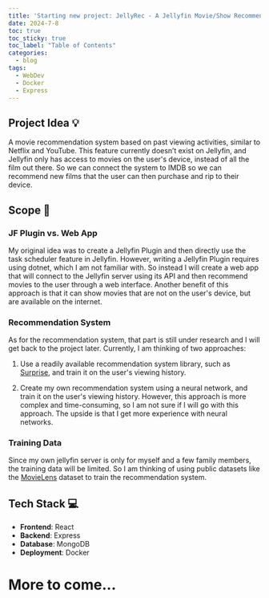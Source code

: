 ```yaml
---
title: 'Starting new project: JellyRec - A Jellyfin Movie/Show Recommender'
date: 2024-7-8
toc: true
toc_sticky: true
toc_label: "Table of Contents"
categories:
  - blog 
tags:
  - WebDev
  - Docker
  - Express
---
```


## Project Idea :bulb:

A movie recommendation system based on past viewing activities, similar to Netflix and YouTube. This feature currently doesn’t exist on Jellyfin, and Jellyfin only has access to movies on the user's device, instead of all the film out there. So we can connect the system to IMDB so we can recommend new films that the user can then purchase and rip to their device. 

## Scope :dart:

### JF Plugin vs. Web App

My original idea was to create a Jellyfin Plugin and then directly use the task scheduler feature in Jellyfin. However, writing a Jellyfin Plugin requires using dotnet, which I am not familiar with. So instead I will create a web app that will connect to the Jellyfin server using its API and then recommend movies to the user through a web interface. Another benefit of this approach is that it can show movies that are not on the user's device, but are available on the internet. 

### Recommendation System

As for the recommendation system, that part is still under research and I will get back to the project later. Currently, I am thinking of two approaches:

1. Use a readily available recommendation system library, such as [Surprise](https://surprise.readthedocs.io/en/stable/), and train it on the user's viewing history.

2. Create my own recommendation system using a neural network, and train it on the user's viewing history. However, this approach is more complex and time-consuming, so I am not sure if I will go with this approach. The upside is that I get more experience with neural networks.

### Training Data

Since my own jellyfin server is only for myself and a few family members, the training data will be limited. So I am thinking of using public datasets like the [MovieLens](https://grouplens.org/datasets/movielens/) dataset to train the recommendation system. 

## Tech Stack :computer:

- **Frontend**: React
- **Backend**: Express
- **Database**: MongoDB
- **Deployment**: Docker

# More to come...